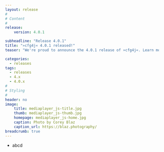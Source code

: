 ```yaml
---
layout: release
#
# Content
#
release:
    version: 4.0.1

subheadline: "Release 4.0.1"
title: "»cfg4j« 4.0.1 released!"
teaser: "We're proud to announce the 4.0.1 release of »cfg4j«. Learn more about new features in this article."

categories:
  - releases
tags:
  - releases
  - 4.x
  - 4.0.x
#
# Styling
#
header: no
image:
    title: mediaplayer_js-title.jpg
    thumb: mediaplayer_js-thumb.jpg
    homepage: mediaplayer_js-home.jpg
    caption: Photo by Corey Blaz
    caption_url: https://blaz.photography/
breadcrumb: true
---
```


* abcd
